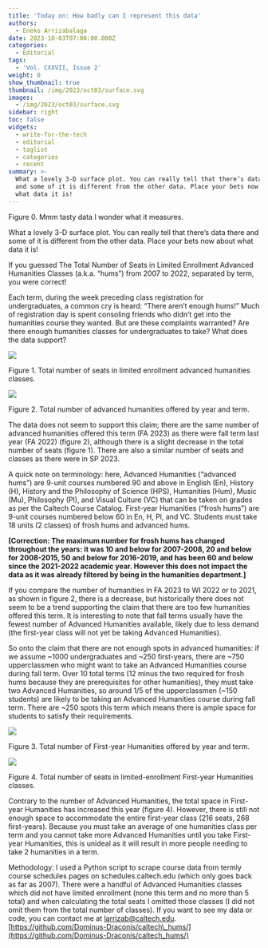 ```yaml
---
title: 'Today on: How badly can I represent this data'
authors:
  - Eneko Arrizabalaga
date: 2023-10-03T07:00:00.000Z
categories:
  - Editorial
tags:
  - 'Vol. CXXVII, Issue 2'
weight: 0
show_thumbnail: true
thumbnail: /img/2023/oct03/surface.svg
images:
  - /img/2023/oct03/surface.svg
sidebar: right
toc: false
widgets:
  - write-for-the-tech
  - editorial
  - taglist
  - categories
  - recent
summary: >-
  What a lovely 3-D surface plot. You can really tell that there’s data there
  and some of it is different from the other data. Place your bets now about
  what data it is!
---
```


Figure 0. Mmm tasty data I wonder what it measures.

What a lovely 3-D surface plot. You can really tell that there’s data there and some of it is different from the other data. Place your bets now about what data it is!

 

If you guessed The Total Number of Seats in Limited Enrollment Advanced Humanities Classes (a.k.a. “hums”) from 2007 to 2022, separated by term, you were correct! 

Each term, during the week preceding class registration for undergraduates, a common cry is heard: “There aren’t enough hums!” Much of registration day is spent consoling friends who didn’t get into the humanities course they wanted. But are these complaints warranted? Are there enough humanities classes for undergraduates to take? What does the data support?

![](/img/2023/oct03/advanced_seats.svg)

Figure 1. Total number of seats in limited enrollment advanced humanities classes.

![](/img/2023/oct03/advanced_classes.svg)

Figure 2. Total number of advanced humanities offered by year and term.

 

The data does not seem to support this claim; there are the same number of advanced humanities offered this term (FA 2023) as there were fall term last year (FA 2022) (figure 2), although there is a slight decrease in the total number of seats (figure 1). There are also a similar number of seats and classes as there were in SP 2023.

 

A quick note on terminology: here, Advanced Humanities (“advanced hums”) are 9-unit courses numbered 90 and above in English (En), History (H), History and the Philosophy of Science (HPS), Humanities (Hum), Music (Mu), Philosophy (Pl), and Visual Culture (VC) that can be taken on grades as per the Caltech Course Catalog. First-year Humanities (“frosh hums”) are 9-unit courses numbered below 60 in En, H, Pl, and VC. Students must take 18 units (2 classes) of frosh hums and advanced hums.

**\[Correction: The maximum number for frosh hums has changed throughout the years: it was 10 and below for 2007-2008, 20 and below for 2008-2015, 50 and below for 2016-2019, and has been 60 and below since the 2021-2022 academic year. However this does not impact the data as it was already filtered by being in the humanities department.]**

If you compare the number of humanities in FA 2023 to WI 2022 or to 2021, as shown in figure 2,  there is a decrease, but historically there does not seem to be a trend supporting the claim that there are too few humanities offered this term. It is interesting to note that fall terms usually have the fewest number of Advanced Humanities available, likely due to less demand (the first-year class will not yet be taking Advanced Humanities).

 

So onto the claim that there are not enough spots in advanced humanities: if we assume ~1000 undergraduates and ~250 first-years, there are ~750 upperclassmen who might want to take an Advanced Humanities course during fall term. Over 10 total terms (12 minus the two required for frosh hums because they are prerequisites for other humanities), they must take two Advanced Humanities, so around 1/5 of the upperclassmen (~150 students) are likely to be taking an Advanced Humanities course during fall term. There are ~250 spots this term which means there is ample space for students to satisfy their requirements.

![](/img/2023/oct03/frosh_classes.svg)

Figure 3. Total number of First-year Humanities offered by year and term.

![](/img/2023/oct03/frosh_seats.svg)

Figure 4. Total number of seats in limited-enrollment First-year Humanities classes.

 

Contrary to the number of Advanced Humanities, the total space in First-year Humanities has increased this year (figure 4). However, there is still not enough space to accommodate the entire first-year class (216 seats, 268 first-years). Because you must take an average of one humanities class per term and you cannot take more Advanced Humanities until you take First-year Humanities, this is unideal as it will result in more people needing to take 2 humanities in a term.

Methodology: I used a Python script to scrape course data from termly course schedules pages on schedules.caltech.edu (which only goes back as far as 2007). There were a handful of Advanced Humanities classes which did not have limited enrollment (none this term and no more than 5 total) and when calculating the total seats I omitted those classes (I did not omit them from the total number of classes). If you want to see my data or code, you can contact me at [larrizab@caltech.edu](mailto:larrizab@caltech.edu). [https://github.com/Dominus-Draconis/caltech\_hums/](https://github.com/Dominus-Draconis/caltech_hums/) 

